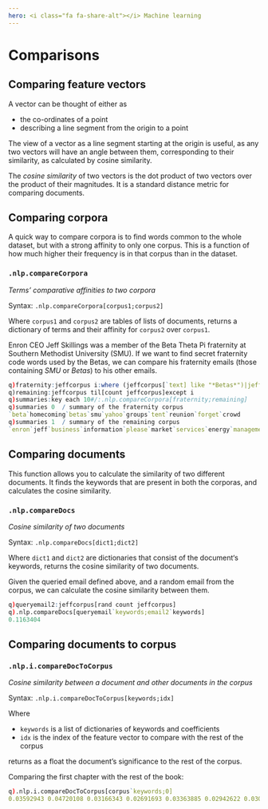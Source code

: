 ```yaml
---
hero: <i class="fa fa-share-alt"></i> Machine learning
---
```


# Comparisons

## Comparing feature vectors  

A vector can be thought of either as 

-   the co-ordinates of a point
-   describing a line segment from the origin to a point

The view of a vector as a line segment starting at the origin is useful, as any two vectors will have an angle between them, corresponding to their similarity, as calculated by cosine similarity.

The _cosine similarity_ of two vectors is the dot product of two vectors over the product of their magnitudes. It is a standard distance metric for comparing documents.


## Comparing corpora

A quick way to compare corpora is to find words common to the whole dataset, but with a strong affinity to only one corpus. This is a function of how much higher their frequency is in that corpus than in the dataset.


### `.nlp.compareCorpora`

_Terms’ comparative affinities to two corpora_

Syntax: `.nlp.compareCorpora[corpus1;corpus2]`

Where `corpus1` and `corpus2` are tables of lists of documents, returns a dictionary of terms and their affinity for `corpus2` over `corpus1`.
 
Enron CEO Jeff Skillings was a member of the Beta Theta Pi fraternity at Southern Methodist University (SMU). If we want to find secret fraternity code words used by the Betas, we can compare his fraternity emails (those containing _SMU_ or _Betas_) to his other emails. 

```q
q)fraternity:jeffcorpus i:where (jeffcorpus[`text] like "*Betas*")|jeffcorpus[`text] like "*SMU*"
q)remaining:jeffcorpus til[count jeffcorpus]except i
q)summaries:key each 10#/:.nlp.compareCorpora[fraternity;remaining]
q)summaries 0  / summary of the fraternity corpus
`beta`homecoming`betas`smu`yahoo`groups`tent`reunion`forget`crowd
q)summaries 1  / summary of the remaining corpus
`enron`jeff`business`information`please`market`services`energy`management`company
```


## Comparing documents

This function allows you to calculate the similarity of two different documents. It finds the keywords that are present in both the corporas, and calculates the cosine similarity. 


### `.nlp.compareDocs`

_Cosine similarity of two documents_
 
Syntax: `.nlp.compareDocs[dict1;dict2]`

Where `dict1` and `dict2` are dictionaries that consist of the document‘s keywords, returns the cosine similarity of two documents.

Given the queried email defined above, and a random email from the corpus, we can calculate the cosine similarity between them. 

```q 
q)queryemail2:jeffcorpus[rand count jeffcorpus]
q).nlp.compareDocs[queryemail`keywords;email2`keywords]
0.1163404
```



## Comparing documents to corpus


### `.nlp.i.compareDocToCorpus`

_Cosine similarity between a document and other documents in the corpus_

Syntax: `.nlp.i.compareDocToCorpus[keywords;idx]`

Where 

-   `keywords` is a list of dictionaries of keywords and coefficients
-   `idx` is the index of the feature vector to compare with the rest of the corpus

returns as a float the document’s significance to the rest of the corpus. 

Comparing the first chapter with the rest of the book: 

```q
q).nlp.i.compareDocToCorpus[corpus`keywords;0]
0.03592943 0.04720108 0.03166343 0.02691693 0.03363885 0.02942622 0.03097797 0.04085023 0.04321152 0.02024251 0.02312604 0.03604447 0.02903568 0.02761553 0.04809854 0.03634777 0.02755392 0.02300291
```




